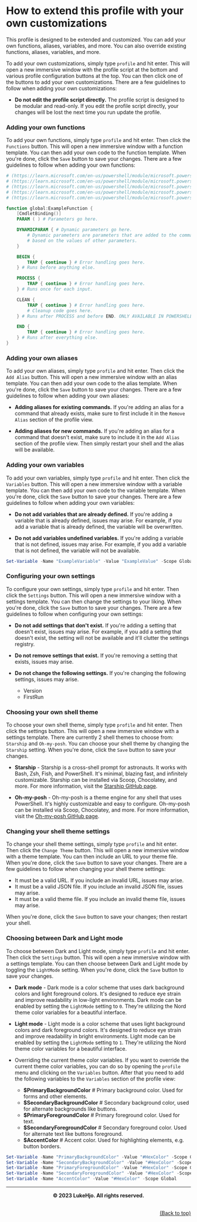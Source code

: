 # How to extend this profile with your own customizations

This profile is designed to be extended and customized. You can add your own functions, aliases, variables, and more. You can also override existing functions, aliases, variables, and more.

To add your own customizations, simply type `profile` and hit enter. This will open a new immersive window with the profile script at the bottom and various profile configuration buttons at the top. You can then click one of the buttons to add your own customizations. There are a few guidelines to follow when adding your own customizations:

- **Do not edit the profile script directly.** The profile script is designed to be modular and read-only. If you edit the profile script directly, your changes will be lost the next time you run update the profile.

### Adding your own functions

To add your own functions, simply type `profile` and hit enter. Then click the `Functions` button. This will open a new immersive window with a function template. You can then add your own code to the function template. When you're done, click the `Save` button to save your changes. There are a few guidelines to follow when adding your own functions:

```powershell
# (https://learn.microsoft.com/en-us/powershell/module/microsoft.powershell.core/about/about_functions_advanced?view=powershell-7.3)
# (https://learn.microsoft.com/en-us/powershell/module/microsoft.powershell.core/about/about_functions_advanced_methods?view=powershell-7.3)
# (https://learn.microsoft.com/en-us/powershell/module/microsoft.powershell.core/about/about_functions_advanced_parameters?view=powershell-7.3)
# (https://learn.microsoft.com/en-us/powershell/module/microsoft.powershell.core/about/about_functions_argument_completion?view=powershell-7.3)
# (https://learn.microsoft.com/en-us/powershell/module/microsoft.powershell.core/about/about_functions_cmdletbindingattribute?view=powershell-7.3)

function global:ExampleFunction {
    [CmdletBinding()]
    PARAM ( ) # Parameters go here.

    DYNAMICPARAM { # Dynamic parameters go here.
        # Dynamic parameters are parameters that are added to the command
        # based on the values of other parameters.
    }

    BEGIN {
        TRAP { continue } # Error handling goes here.
    } # Runs before anything else.

    PROCESS {
        TRAP { continue } # Error handling goes here.
    } # Runs once for each input.

    CLEAN {
        TRAP { continue } # Error handling goes here.
        # Cleanup code goes here.
    } # Runs after PROCESS and before END. ONLY AVAILABLE IN POWERSHELL 7.3+.

    END {
        TRAP { continue } # Error handling goes here.
    } # Runs after everything else.
}
```

### Adding your own aliases

To add your own aliases, simply type `profile` and hit enter. Then click the `Add Alias` button. This will open a new immersive window with an alias template. You can then add your own code to the alias template. When you're done, click the `Save` button to save your changes. There are a few guidelines to follow when adding your own aliases:

- **Adding aliases for existing commands.** If you're adding an alias for a command that already exists, make sure to first include it in the `Remove Alias` section of the profile view.

- **Adding aliases for new commands.** If you're adding an alias for a command that doesn't exist, make sure to include it in the `Add Alias` section of the profile view. Then simply restart your shell and the alias will be available.

### Adding your own variables

To add your own variables, simply type `profile` and hit enter. Then click the `Variables` button. This will open a new immersive window with a variable template. You can then add your own code to the variable template. When you're done, click the `Save` button to save your changes. There are a few guidelines to follow when adding your own variables:

- **Do not add variables that are already defined.** If you're adding a variable that is already defined, issues may arise. For example, if you add a variable that is already defined, the variable will be overwritten.

- **Do not add variables undefined variables.** If you're adding a variable that is not defined, issues may arise. For example, if you add a variable that is not defined, the variable will not be available.

```powershell
Set-Variable -Name "ExampleVariable" -Value "ExampleValue" -Scope Global
```

### Configuring your own settings

To configure your own settings, simply type `profile` and hit enter. Then click the `Settings` button. This will open a new immersive window with a settings template. You can then change the settings to your liking. When you're done, click the `Save` button to save your changes. There are a few guidelines to follow when configuring your own settings:

- **Do not add settings that don't exist.** If you're adding a setting that doesn't exist, issues may arise. For example, if you add a setting that doesn't exist, the setting will not be available and it'll clutter the settings registry.

- **Do not remove settings that exist.** If you're removing a setting that exists, issues may arise.

- **Do not change the following settings.** If you're changing the following settings, issues may arise.
  - Version
  - FirstRun

### Choosing your own shell theme

To choose your own shell theme, simply type `profile` and hit enter. Then click the settings button. This will open a new immersive window with a settings template. There are currently 2 shell themes to choose from: `Starship` and `Oh-my-posh`. You can choose your shell theme by changing the `Starship` setting. When you're done, click the `Save` button to save your changes.

- **Starship** - Starship is a cross-shell prompt for astronauts. It works with Bash, Zsh, Fish, and PowerShell. It's minimal, blazing fast, and infinitely customizable. Starship can be installed via Scoop, Chocolatey, and more. For more information, visit the [Starship GitHub page](https://github.com/starship/starship).

- **Oh-my-posh** - Oh-my-posh is a theme engine for any shell that uses PowerShell. It's highly customizable and easy to configure. Oh-my-posh can be installed via Scoop, Chocolatey, and more. For more information, visit the [Oh-my-posh GitHub page](https://github.com/JanDeDobbeleer/oh-my-posh).

### Changing your shell theme settings

To change your shell theme settings, simply type `profile` and hit enter. Then click the `Change Theme` button. This will open a new immersive window with a theme template. You can then include an URL to your theme file. When you're done, click the `Save` button to save your changes. There are a few guidelines to follow when changing your shell theme settings:

- It must be a valid URL. If you include an invalid URL, issues may arise.
- It must be a valid JSON file. If you include an invalid JSON file, issues may arise.
- It must be a valid theme file. If you include an invalid theme file, issues may arise.

When you're done, click the `Save` button to save your changes; then restart your shell.

### Choosing between Dark and Light mode

To choose between Dark and Light mode, simply type `profile` and hit enter. Then click the `Settings` button. This will open a new immersive window with a settings template. You can then choose between Dark and Light mode by toggling the `LightMode` setting. When you're done, click the `Save` button to save your changes.

- **Dark mode** - Dark mode is a color scheme that uses dark background colors and light foreground colors. It's designed to reduce eye strain and improve readability in low-light environments. Dark mode can be enabled by setting the `LightMode` setting to `0`. They're utilizing the Nord theme color variables for a beautiful interface.

- **Light mode** - Light mode is a color scheme that uses light background colors and dark foreground colors. It's designed to reduce eye strain and improve readability in bright environments. Light mode can be enabled by setting the `LightMode` setting to `1`. They're utilizing the Nord theme color variables for a beautiful interface.

- Overriding the current theme color variables. If you want to override the current theme color variables, you can do so by opening the `profile` menu and clicking on the `Variables` button. After that you need to add the following variables to the `Variables` section of the profile view:

  - **$PrimaryBackgroundColor** # Primary background color. Used for forms and other elements.
  - **$SecondaryBackgroundColor** # Secondary background color, used for alternate backgrounds like buttons.
  - **$PrimaryForegroundColor** # Primary foreground color. Used for text.
  - **$SecondaryForegroundColor** # Secondary foreground color. Used for alternate text like buttons foreground.
  - **$AccentColor** # Accent color. Used for highlighting elements, e.g. button borders.

```powershell
Set-Variable -Name "PrimaryBackgroundColor" -Value "#HexColor" -Scope Global
Set-Variable -Name "SecondaryBackgroundColor" -Value "#HexColor" -Scope Global
Set-Variable -Name "PrimaryForegroundColor" -Value "#HexColor" -Scope Global
Set-Variable -Name "SecondaryForegroundColor" -Value "#HexColor" -Scope Global
Set-Variable -Name "AccentColor" -Value "#HexColor" -Scope Global
```

---

**<div align="center" id="footer">© 2023 LukeHjo. All rights reserved. <div>**
<br>

<div align="right"><a href="#">(Back to top)</a></div>
